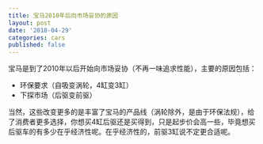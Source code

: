 ```yaml
---
title: 宝马2010年后向市场妥协的原因
layout: post
date: '2018-04-29'
categories: cars
published: false
---
```


宝马是到了2010年以后开始向市场妥协（不再一味追求性能），主要的原因包括：

- 环保要求（自吸变涡轮，4缸变3缸）
- 下探市场（后驱变前驱）

当然，这些改变更多的是丰富了宝马的产品线（涡轮除外，是由于环保法规），给了消费者更多选择，你想买4缸后驱还是买得到，只是起步价会高一些，毕竟想买后驱车的有多少在乎经济性呢。在乎经济性的，前驱3缸说不定更合适呢。
